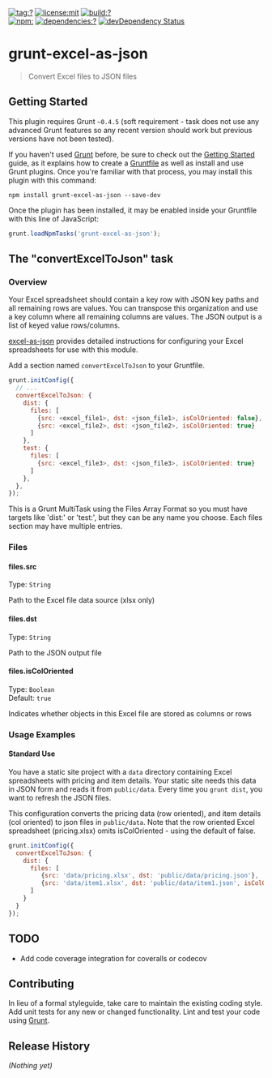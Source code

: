 [![tag:?](https://img.shields.io/github/tag/stevetarver/grunt-excel-as-json.svg)](https://github.com/stevetarver/grunt-excel-as-json/releases)
[![license:mit](https://img.shields.io/badge/license-mit-green.svg)](#license)
[![build:?](https://img.shields.io/travis/stevetarver/grunt-excel-as-json/master.svg)](https://travis-ci.org/stevetarver/grunt-excel-as-json)
<br>
[![npm:](https://img.shields.io/npm/v/grunt-excel-as-json.svg)](https://www.npmjs.com/package/grunt-excel-as-json)
[![dependencies:?](https://img.shields.io/david/stevetarver/grunt-excel-as-json.svg)](https://david-dm.org/stevetarver/grunt-excel-as-json.svg)
[![devDependency Status](https://david-dm.org/stevetarver/grunt-excel-as-json/dev-status.svg)](https://david-dm.org/stevetarver/grunt-excel-as-json#info=devDependencies)

# grunt-excel-as-json

> Convert Excel files to JSON files

## Getting Started
This plugin requires Grunt `~0.4.5` (soft requirement - task does not use any advanced Grunt features so any recent version should work but previous versions have not been tested).

If you haven't used [Grunt](http://gruntjs.com/) before, be sure to check 
out the [Getting Started](http://gruntjs.com/getting-started) guide, as it explains how to create a [Gruntfile](http://gruntjs.com/sample-gruntfile) 
as well as install and use Grunt plugins. Once you're familiar with that process, you may install this plugin with this command:

```shell
npm install grunt-excel-as-json --save-dev
```

Once the plugin has been installed, it may be enabled inside your Gruntfile with this line of JavaScript:

```js
grunt.loadNpmTasks('grunt-excel-as-json');
```

## The "convertExcelToJson" task

### Overview

Your Excel spreadsheet should contain a key row with JSON key paths and all remaining rows are values. You can transpose this organization and use a key column where all remaining columns are values. The JSON output is a list of keyed value rows/columns.

[excel-as-json](https://www.npmjs.com/package/excel-as-json) provides detailed instructions for configuring your Excel spreadsheets for use with this module.

Add a section named `convertExcelToJson` to your Gruntfile.

```js
grunt.initConfig({
  // ...
  convertExcelToJson: {
    dist: {
      files: [
        {src: <excel_file1>, dst: <json_file1>, isColOriented: false},
        {src: <excel_file2>, dst: <json_file2>, isColOriented: true}
      ]
    },
    test: {
      files: [
        {src: <excel_file3>, dst: <json_file3>, isColOriented: true}
      ]
    },
  },
});
```

This is a Grunt MultiTask using the Files Array Format so you must have targets like 'dist:' or 'test:', but they can be any name you choose. Each files section may have multiple entries.

### Files

#### files.src
Type: `String`

Path to the Excel file data source (xlsx only) 

#### files.dst
Type: `String`

Path to the JSON output file

#### files.isColOriented
Type: `Boolean`  
Default: `true`

Indicates whether objects in this Excel file are stored as columns or rows


### Usage Examples

#### Standard Use

You have a static site project with a `data` directory containing Excel spreadsheets with pricing and item details. Your static site needs this data in JSON form and reads it from `public/data`. Every time you `grunt dist`, you want to refresh the JSON files.

This configuration converts the pricing data (row oriented), and item details (col oriented) to json files in `public/data`. Note that the row oriented Excel spreadsheet (pricing.xlsx) omits isColOriented - using the default of false.

```js
grunt.initConfig({
  convertExcelToJson: {
    dist: {
      files: [
    	 {src: 'data/pricing.xlsx', dst: 'public/data/pricing.json'},
    	 {src: 'data/item1.xlsx', dst: 'public/data/item1.json', isColOriented: true}
      ]
    }
  }
});
```

## TODO
- Add code coverage integration for coveralls or codecov

## Contributing
In lieu of a formal styleguide, take care to maintain the existing coding style. Add unit tests for any new or changed functionality. Lint and test your code using [Grunt](http://gruntjs.com/).

## Release History
_(Nothing yet)_

